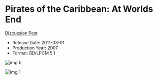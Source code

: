 # Pirates of the Caribbean: At Worlds End

[Discussion Post](https://www.avsforum.com/threads/bass-eq-for-filtered-movies.2995212/post-57017956)

* Release Date: 2011-03-01
* Production Year: 2007
* Format: BD/LPCM 5.1

![img 0](https://i.imgur.com/gaZCsKP.jpg)

![img 1](https://i.imgur.com/6ST3shQ.jpg)

